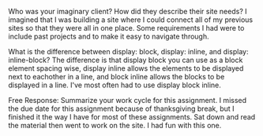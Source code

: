 Who was your imaginary client? How did they describe their site needs?
  I imagined that I was building a site where I could connect all of my
  previous sites so that they were all in one place. Some requirements I had
  were to include past projects and to make it easy to navigate through.

What is the difference between display: block, display: inline, and display: inline-block?
  The difference is that display block you can use as a block element spacing wise,
  display inline allows the elements to be displayed next to eachother in a line,
  and block inline allows the blocks to be displayed in a line. I've most often had to
  use display block inline.

Free Response: Summarize your work cycle for this assignment.
  I missed the due date for this assignment because of thanksgiving break, but
  I finished it the way I have for most of these assignments. Sat down and read
  the material then went to work on the site. I had fun with this one.

